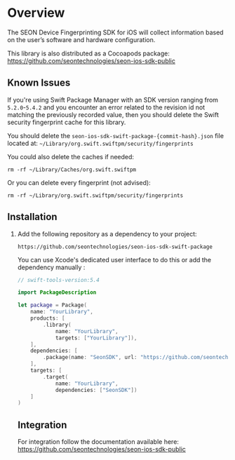 # Overview

The SEON Device Fingerprinting SDK for iOS will collect information based on the user’s software and hardware configuration.

This library is also distributed as a Cocoapods package:
https://github.com/seontechnologies/seon-ios-sdk-public


## Known Issues
If you're using Swift Package Manager with an SDK version ranging from `5.2.0`-`5.4.2` and you encounter an error related to the revision id not matching the previously recorded value, then you should delete the Swift security fingerprint cache for this library.

You should delete the `seon-ios-sdk-swift-package-{commit-hash}.json` file located at:
 `~/Library/org.swift.swiftpm/security/fingerprints`

You could also delete the caches if needed:

`rm -rf ~/Library/Caches/org.swift.swiftpm`

Or you can delete every fingerprint (not advised):

`rm -rf ~/Library/org.swift.swiftpm/security/fingerprints`

## Installation
   
1. Add the following repository as a dependency to your project:
   ```
   https://github.com/seontechnologies/seon-ios-sdk-swift-package
   ```
   You can use Xcode's dedicated user interface to do this or add the dependency manually :
   ```swift
   // swift-tools-version:5.4

   import PackageDescription

   let package = Package(
       name: "YourLibrary",
       products: [
           .library(
               name: "YourLibrary",
               targets: ["YourLibrary"]),
       ],
       dependencies: [
           .package(name: "SeonSDK", url: "https://github.com/seontechnologies/seon-ios-sdk-swift-package")
       ],
       targets: [
           .target(
               name: "YourLibrary",
               dependencies: ["SeonSDK"])
       ]
   )
   ```
   ## Integration
   For integration follow the documentation available here: 
   https://github.com/seontechnologies/seon-ios-sdk-public
